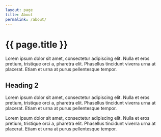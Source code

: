```yaml
---
layout: page
title: About
permalink: /about/
---
```


# {{ page.title }}

Lorem ipsum dolor sit amet, consectetur adipiscing elit. Nulla et eros pretium, tristique orci a, pharetra elit. Phasellus tincidunt viverra urna at placerat. Etiam et urna at purus pellentesque tempor.

## Heading 2

Lorem ipsum dolor sit amet, consectetur adipiscing elit. Nulla et eros pretium, tristique orci a, pharetra elit. Phasellus tincidunt viverra urna at placerat. Etiam et urna at purus pellentesque tempor.

Lorem ipsum dolor sit amet, consectetur adipiscing elit. Nulla et eros pretium, tristique orci a, pharetra elit. Phasellus tincidunt viverra urna at placerat. Etiam et urna at purus pellentesque tempor.
